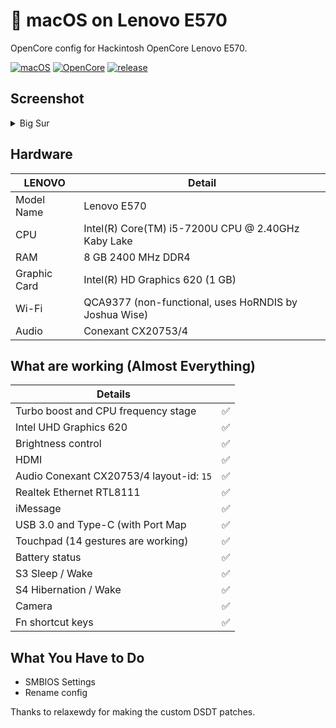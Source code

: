 <!-- omit in toc -->
#  macOS on Lenovo E570

OpenCore config for Hackintosh OpenCore Lenovo E570.

[![macOS](https://img.shields.io/badge/macos-12.0%20beta-yellowgreen)](https://www.apple.com/macos/monterey-preview/)
[![OpenCore](https://img.shields.io/badge/opencore-0.7.1-green)](https://github.com/acidanthera/OpenCorePkg)
[![release](https://img.shields.io/badge/download-lastest%20version-blue.svg)](https://github.com/Revalvier/Thinkpad-E570-Hackintosh/releases/)

## Screenshot
<details>
<summary>Big Sur</summary>

![](https://i.loli.net/2021/02/17/svA1zWm6CrGBDu3.png)

</details>

<!-- omit in toc -->
## Hardware

| **LENOVO** | Detail                                                  |
| ------------------- | ------------------------------------------- |
| Model Name      | Lenovo E570      |
| CPU              | Intel(R) Core(TM) i5-7200U CPU @ 2.40GHz Kaby Lake             |
| RAM           | 8 GB 2400 MHz DDR4    |
| Graphic Card | Intel(R) HD Graphics 620 (1 GB)                     |
| Wi-Fi             | QCA9377 (non-functional, uses HoRNDIS by Joshua Wise) |
| Audio       | Conexant CX20753/4                       |


## What are working (Almost Everything)

| **Details**                                |                                    |
| -----------------------------------  | -------- |
|  Turbo boost and CPU frequency stage |  ✅  |
|  Intel UHD Graphics 620              |  ✅  |
|  Brightness control                  |  ✅  |
|  HDMI                                |  ✅  |
|  Audio Conexant CX20753/4 layout-id: `15` |  ✅  |
|  Realtek Ethernet RTL8111            |  ✅  | 
|  iMessage         |  ✅  |
|  USB 3.0 and Type-C (with Port Map        |  ✅  |
|  Touchpad (14 gestures are working)   |  ✅  |
|  Battery status   |  ✅  |
|  S3 Sleep / Wake   |  ✅  |
|  S4 Hibernation / Wake   |  ✅  |
|  Camera   |  ✅  |
|  Fn shortcut keys   |  ✅  |
 

## What You Have to Do

- SMBIOS Settings
- Rename config


Thanks to relaxewdy for making the custom DSDT patches.
